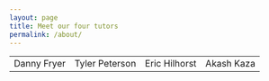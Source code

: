 ```yaml
---
layout: page
title: Meet our four tutors 
permalink: /about/
---
```

<table class= "Table1">

  <tr>
    <td>Danny Fryer</td>
    <td>Tyler Peterson</td>
    <td>Eric Hilhorst</td>
    <td>Akash Kaza</td>
  </tr>
</table>
